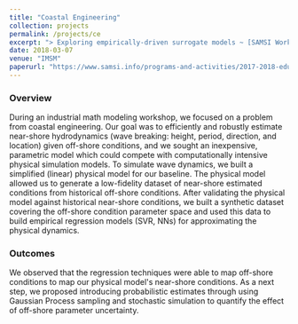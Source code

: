 ```yaml
---
title: "Coastal Engineering"
collection: projects
permalink: /projects/ce
excerpt: "> Exploring empirically-driven surrogate models ~ [SAMSI Workshop, July 2018](https://www.samsi.info/programs-and-activities/2017-2018-education-and-outreach-programs-and-workshops/2018-industrial-math-stat-modeling-workshop-for-graduate-students-july-15-25-2018/)"
date: 2018-03-07
venue: "IMSM"
paperurl: "https://www.samsi.info/programs-and-activities/2017-2018-education-and-outreach-programs-and-workshops/2018-industrial-math-stat-modeling-workshop-for-graduate-students-july-15-25-2018/"
---
```

### Overview
During an industrial math modeling workshop, we focused on a problem from coastal engineering.
Our goal was to efficiently and robustly estimate near-shore hydrodynamics (wave breaking: height, period, direction, and location) given off-shore conditions, and we sought an inexpensive, parametric model which could compete with computationally intensive physical simulation models.
To simulate wave dynamics, we built a simplified (linear) physical model for our baseline.
The physical model allowed us to generate a low-fidelity dataset of near-shore estimated conditions from historical off-shore conditions.
After validating the physical model against historical near-shore conditions, we built a synthetic dataset covering the off-shore condition parameter space and used this data to build empirical regression models (SVR, NNs) for approximating the physical dynamics.

### Outcomes
We observed that the regression techniques were able to map off-shore conditions to map our physical model's near-shore conditions.
As a next step, we proposed introducing probabilistic estimates through using Gaussian Process sampling and stochastic simulation to quantify the effect of off-shore parameter uncertainty.
